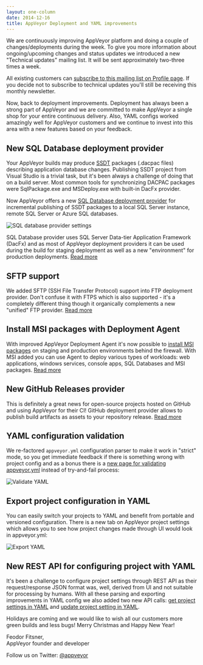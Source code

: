 ```yaml
---
layout: one-column
date: 2014-12-16
title: AppVeyor Deployment and YAML improvements
---
```


We are continuously improving AppVeyor platform and doing a couple of changes/deployments during the week.
To give you more information about ongoing/upcoming changes and status updates we introduced a new
"Technical updates" mailing list. It will be sent approximately two-three times a week.

All existing customers can [subscribe to this mailing list on Profile page](https://ci.appveyor.com/profile).
If you decide not to subscribe to technical updates you'll still be receiving this monthly newsletter.

Now, back to deployment improvements. Deployment has always been a strong part of AppVeyor and we are
committed to make AppVeyor a single shop for your entire continuous delivery. Also, YAML configs worked
amazingly well for AppVeyor customers and we continue to invest into this area with a new features based
on your feedback.

## New SQL Database deployment provider

Your AppVeyor builds may produce [SSDT](https://msdn.microsoft.com/en-us/library/hh272686(v=vs.103).aspx)
packages (.dacpac files) describing application database changes. Publishing SSDT project from Visual
Studio is a trivial task, but it's been always a challenge of doing that on a build server. Most common
tools for synchronizing DACPAC packages were SqlPackage.exe and MSDeploy.exe with built-in DacFx provider.

Now AppVeyor offers a new [SQL Database deployment provider](/docs/deployment/sql-database-ssdt/) for
incremental publishing of SSDT packages to a local SQL Server instance, remote SQL Server or Azure SQL
databases.

![SQL database provider settings](/assets/img/posts/2014-12-16/sql-database-provider-settings.png)

SQL Database provider uses SQL Server Data-tier Application Framework (DacFx) and as most of AppVeyor
deployment providers it can be used during the build for staging deployment as well as a new "environment"
for production deployments. [Read more](/docs/deployment/sql-database-ssdt/)

## SFTP support

We added SFTP (SSH File Transfer Protocol) support into FTP deployment provider. Don't confuse it with
FTPS which is also supported - it's a completely different thing though it organically complements a new
"unified" FTP provider. [Read more](/docs/deployment/ftp/)

## Install MSI packages with Deployment Agent

With improved AppVeyor Deployment Agent it's now possible to [install MSI packages](/docs/deployment/agent#installing-msi-package-artifact-on-remote-machine)
on staging and production environments behind the firewall. With MSI added you can use Agent to deploy
various types of workloads: web applications, windows services, console apps, SQL Databases and MSI
packages. [Read more](/docs/deployment/agent/)

## New GitHub Releases provider

This is definitely a great news for open-source projects hosted on GitHub and using AppVeyor for their CI!
GitHub deployment provider allows to publish build artifacts as assets to your repository release.
[Read more](/docs/deployment/github/)

## YAML configuration validation

We re-factored `appveyor.yml` configuration parser to make it work in "strict" mode, so you get immediate
feedback if there is something wrong with project config and as a bonus there is a
[new page for validating appveyor.yml](https://ci.appveyor.com/tools/validate-yaml) instead of try-and-fail
process:

![Validate YAML](/assets/img/posts/2014-12-16/validate-yaml.png)

## Export project configuration in YAML

You can easily switch your projects to YAML and benefit from portable and versioned configuration.
There is a new tab on AppVeyor project settings which allows you to see how project changes made through
UI would look in appveyor.yml:

![Export YAML](/assets/img/posts/2014-12-16/export-yaml.png)

## New REST API for configuring project with YAML

It's been a challenge to configure project settings through REST API as their request/response JSON format
was, well, derived from UI and not suitable for processing by humans. With all these parsing and exporting
improvements in YAML config we also added two new API calls: [get project settings in YAML](/docs/api/projects-builds#get-project-settings-in-yaml)
and [update project setting in YAML](/docs/api/projects-builds#update-project-settings-in-yaml).

Holidays are coming and we would like to wish all our customers more green builds and less bugs!
Merry Christmas and Happy New Year!

Feodor Fitsner,<br/>
AppVeyor founder and developer

Follow us on Twitter: [@appveyor](https://twitter.com/appveyor)
